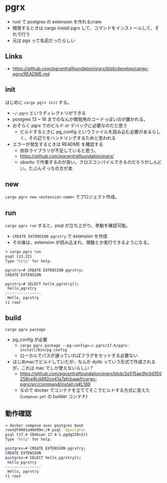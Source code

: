 # pgrx

- rust で postgres の extension を作れるcrate
- 開発するときは cargo install pgrx して、コマンドをインストールして、それで行う
- 元は pgx って名前だったらしい

## Links

- https://github.com/pgcentralfoundation/pgrx/blob/develop/cargo-pgrx/README.md

## init

はじめに `cargo pgrx init` する。

- `~/.pgrx` というディレクトリができる
- postgres 13 ~ 18 までのなんか開発用のコードっぽいのが置かれる。
- おそらく pgrx でのビルド or デバッグに必要なのだと思う
  - ビルドするときに pg_config というファイルを読み込む必要があるらしく、その辺りをハンドリングするためと思われる
- エラーが発生するときは README を確認する
  - 依存ライブラリが不足していると思う。
  - https://github.com/pgcentralfoundation/pgrx/
  - ubuntu で作業するのが良い。クロスコンパイルできるのだろうがしんどい。たぶんそっちの方が楽

## new

`cargo pgrx new <extension-name>` でプロジェクト作成。

## run

`cargo pgrx run` すると、psql が立ち上がり、挙動を確認可能。

- `CREATE EXTENSION pgrxtry` で extension を作成
- その後は、extension が読み込まれ、関数とか実行できるようになる。

```bash
➜ cargo pgrx run
psql (13.22)
Type "help" for help.

pgrxtry=# CREATE EXTENSION pgrxtry;
CREATE EXTENSION

pgrxtry=# SELECT hello_pgrxtry();
 hello_pgrxtry
----------------
 Hello, pgrxtry
(1 row)
```

## build

`cargo pgrx package`

- pg_config が必要
  - `cargo pgrx package --pg-config=~/.pgrx/17.6/pgrx-install/bin/pg_config`
  - ローカルでパスが通っていればフラグをセットする必要ない
- はじめmacでビルドしていたが、なんか dylib っていう形式で作成されるが、これは mac でしか使えないらしい？
  - https://github.com/pgcentralfoundation/pgrx/blob/2e515ae3fe3d350258ce9cd492ce41a7afcbaaef/cargo-pgrx/src/command/install.rs#L189
  - なので docker でコンテナを立ててそこでビルドする方式に変えた (`compose.yml` の builder コンテナ)

## 動作確認

```bash
➜ docker compose exec postgres bash
root@fd401a90499e:/# psql -Upostgres
psql (17.4 (Debian 17.4-1.pgdg120+2))
Type "help" for help.

postgres=# CREATE EXTENSION pgrxtry;
CREATE EXTENSION
postgres=# SELECT hello_pgrxtry();
 hello_pgrxtry
----------------
 Hello, pgrxtry
(1 row)
```
